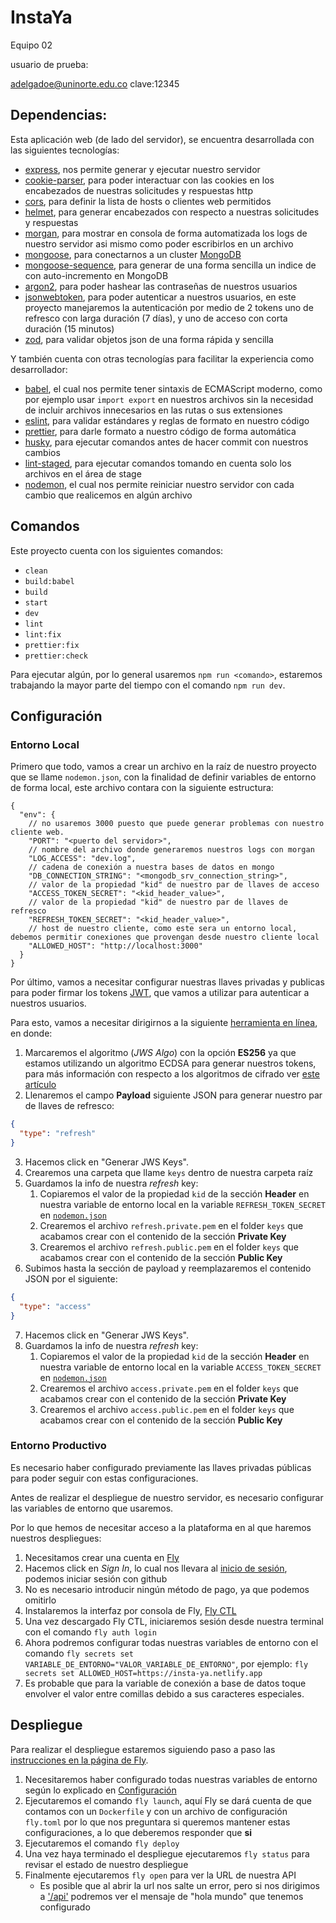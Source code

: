 # InstaYa 

Equipo 02

usuario de prueba:

adelgadoe@uninorte.edu.co clave:12345

## Dependencias:

Esta aplicación web (de lado del servidor), se encuentra desarrollada con las siguientes tecnologías:

- [express](https://www.npmjs.com/package/express), nos permite generar y ejecutar nuestro servidor
- [cookie-parser](https://www.npmjs.com/package/cookie-parser), para poder interactuar con las cookies en los encabezados de nuestras solicitudes y respuestas http
- [cors](https://www.npmjs.com/package/cors), para definir la lista de hosts o clientes web permitidos
- [helmet](https://www.npmjs.com/package/helmet), para generar encabezados con respecto a nuestras solicitudes y respuestas
- [morgan](https://www.npmjs.com/package/morgan), para mostrar en consola de forma automatizada los logs de nuestro servidor asi mismo como poder escribirlos en un archivo
- [mongoose](https://www.npmjs.com/package/mongoose), para conectarnos a un cluster [MongoDB](https://www.mongodb.com/)
- [mongoose-sequence](https://www.npmjs.com/package/mongoose-sequence), para generar de una forma sencilla un indice de con auto-incremento en MongoDB
- [argon2](https://www.npmjs.com/package/argon2), para poder hashear las contraseñas de nuestros usuarios
- [jsonwebtoken](https://www.npmjs.com/package/jsonwebtoken), para poder autenticar a nuestros usuarios, en este proyecto manejaremos la autenticación por medio de 2 tokens uno de refresco con larga duración (7 días), y uno de acceso con corta duración (15 minutos)
- [zod](https://www.npmjs.com/package/zod), para validar objetos json de una forma rápida y sencilla

Y también cuenta con otras tecnologías para facilitar la experiencia como desarrollador:

- [babel](https://www.npmjs.com/package/babel), el cual nos permite tener sintaxis de ECMAScript moderno, como por ejemplo usar `import export` en nuestros archivos sin la necesidad de incluir archivos innecesarios en las rutas o sus extensiones
- [eslint](https://www.npmjs.com/package/eslint), para validar estándares y reglas de formato en nuestro código
- [prettier](https://www.npmjs.com/package/prettier), para darle formato a nuestro código de forma automática
- [husky](https://www.npmjs.com/package/husky), para ejecutar comandos antes de hacer commit con nuestros cambios
- [lint-staged](https://www.npmjs.com/package/lint-staged), para ejecutar comandos tomando en cuenta solo los archivos en el área de stage
- [nodemon](https://www.npmjs.com/package/nodemon), el cual nos permite reiniciar nuestro servidor con cada cambio que realicemos en algún archivo

## Comandos

Este proyecto cuenta con los siguientes comandos:

- `clean`
- `build:babel`
- `build`
- `start`
- `dev`
- `lint`
- `lint:fix`
- `prettier:fix`
- `prettier:check`

Para ejecutar algún, por lo general usaremos `npm run <comando>`, estaremos trabajando la mayor parte del tiempo con el comando `npm run dev`.

## Configuración

### Entorno Local

Primero que todo, vamos a crear un archivo en la raíz de nuestro proyecto que se llame `nodemon.json`, con la finalidad de definir variables de entorno de forma local, este archivo contara con la siguiente estructura:

```jsonc
{
  "env": {
    // no usaremos 3000 puesto que puede generar problemas con nuestro cliente web.
    "PORT": "<puerto del servidor>",
    // nombre del archivo donde generaremos nuestros logs con morgan
    "LOG_ACCESS": "dev.log",
    // cadena de conexión a nuestra bases de datos en mongo
    "DB_CONNECTION_STRING": "<mongodb_srv_connection_string>",
    // valor de la propiedad "kid" de nuestro par de llaves de acceso
    "ACCESS_TOKEN_SECRET": "<kid_header_value>",
    // valor de la propiedad "kid" de nuestro par de llaves de refresco
    "REFRESH_TOKEN_SECRET": "<kid_header_value>",
    // host de nuestro cliente, como este sera un entorno local, debemos permitir conexiones que provengan desde nuestro cliente local
    "ALLOWED_HOST": "http://localhost:3000"
  }
}
```

Por último, vamos a necesitar configurar nuestras llaves privadas y publicas para poder firmar los tokens [JWT](https://jwt.io/), que vamos a utilizar para autenticar a nuestros usuarios.

Para esto, vamos a necesitar dirigirnos a la siguiente [herramienta en línea](https://8gwifi.org/jwsgen.jsp), en donde:

1. Marcaremos el algoritmo (_JWS Algo_) con la opción **ES256** ya que estamos utilizando un algoritmo ECDSA para generar nuestros tokens, para más información con respecto a los algoritmos de cifrado ver [este artículo](https://auth0.com/blog/json-web-token-signing-algorithms-overview/#RSA-and-ECDSA-algorithms)
2. Llenaremos el campo **Payload** siguiente JSON para generar nuestro par de llaves de refresco:

```json
{
  "type": "refresh"
}
```

3. Hacemos click en "Generar JWS Keys".
4. Crearemos una carpeta que llame `keys` dentro de nuestra carpeta raíz
5. Guardamos la info de nuestra _refresh_ key:
   1. Copiaremos el valor de la propiedad `kid` de la sección **Header** en nuestra variable de entorno local en la variable `REFRESH_TOKEN_SECRET` en [`nodemon.json`](#entorno-local)
   2. Crearemos el archivo `refresh.private.pem` en el folder `keys` que acabamos crear con el contenido de la sección **Private Key**
   3. Crearemos el archivo `refresh.public.pem` en el folder `keys` que acabamos crear con el contenido de la sección **Public Key**
6. Subimos hasta la sección de payload y reemplazaremos el contenido JSON por el siguiente:

```json
{
  "type": "access"
}
```

7. Hacemos click en "Generar JWS Keys".
8. Guardamos la info de nuestra _refresh_ key:
   1. Copiaremos el valor de la propiedad `kid` de la sección **Header** en nuestra variable de entorno local en la variable `ACCESS_TOKEN_SECRET` en [`nodemon.json`](#entorno-local)
   2. Crearemos el archivo `access.private.pem` en el folder `keys` que acabamos crear con el contenido de la sección **Private Key**
   3. Crearemos el archivo `access.public.pem` en el folder `keys` que acabamos crear con el contenido de la sección **Public Key**

### Entorno Productivo

Es necesario haber configurado previamente las llaves privadas públicas para poder seguir con estas configuraciones.

Antes de realizar el despliegue de nuestro servidor, es necesario configurar las variables de entorno que usaremos.

Por lo que hemos de necesitar acceso a la plataforma en al que haremos nuestros despliegues:

1. Necesitamos crear una cuenta en [Fly](fly.io)
2. Hacemos click en _Sign In_, lo cual nos llevara al [inicio de sesión](https://fly.io/app/sign-in), podemos iniciar sesión con github
3. No es necesario introducir ningún método de pago, ya que podemos omitirlo
4. Instalaremos la interfaz por consola de Fly, [Fly CTL](https://fly.io/docs/hands-on/install-flyctl/)
5. Una vez descargado Fly CTL, iniciaremos sesión desde nuestra terminal con el comando `fly auth login`
6. Ahora podremos configurar todas nuestras variables de entorno con el comando `fly secrets set VARIABLE_DE_ENTORNO="VALOR_VARIABLE_DE_ENTORNO"`, por ejemplo: `fly secrets set ALLOWED_HOST=https://insta-ya.netlify.app`
7. Es probable que para la variable de conexión a base de datos toque envolver el valor entre comillas debido a sus caracteres especiales.

## Despliegue

Para realizar el despliegue estaremos siguiendo paso a paso las [instrucciones en la página de Fly](https://fly.io/docs/languages-and-frameworks/node/#launch-the-app-on-fly).

1. Necesitaremos haber configurado todas nuestras variables de entorno según lo explicado en [Configuración](#entorno-productivo)
2. Ejecutaremos el comando `fly launch`, aquí Fly se dará cuenta de que contamos con un `Dockerfile` y con un archivo de configuración `fly.toml` por lo que nos preguntara si queremos mantener estas configuraciones, a lo que deberemos responder que **si**
3. Ejecutaremos el comando `fly deploy`
4. Una vez haya terminado el despliegue ejecutaremos `fly status` para revisar el estado de nuestro despliegue
5. Finalmente ejecutaremos `fly open` para ver la URL de nuestra API
   - Es posible que al abrir la url nos salte un error, pero si nos dirigimos a ['/api'](https://insta-ya-server.fly.dev/api) podremos ver el mensaje de "hola mundo" que tenemos configurado
#
